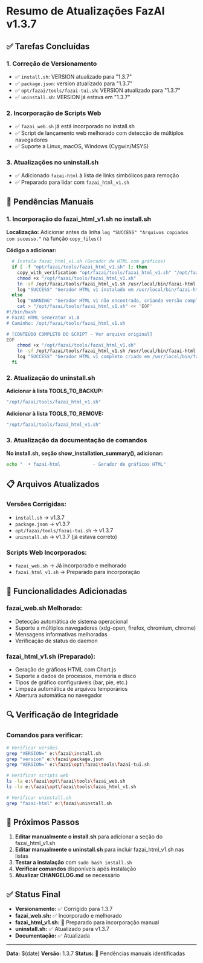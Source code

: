 # Resumo de Atualizações FazAI v1.3.7

## ✅ Tarefas Concluídas

### 1. Correção de Versionamento
- ✅ `install.sh`: VERSION atualizado para "1.3.7"
- ✅ `package.json`: version atualizado para "1.3.7"
- ✅ `opt/fazai/tools/fazai-tui.sh`: VERSION atualizado para "1.3.7"
- ✅ `uninstall.sh`: VERSION já estava em "1.3.7"

### 2. Incorporação de Scripts Web
- ✅ `fazai_web.sh` já está incorporado no install.sh
- ✅ Script de lançamento web melhorado com detecção de múltiplos navegadores
- ✅ Suporte a Linux, macOS, Windows (Cygwin/MSYS)

### 3. Atualizações no uninstall.sh
- ✅ Adicionado `fazai-html` à lista de links simbólicos para remoção
- ✅ Preparado para lidar com `fazai_html_v1.sh`

## 🔧 Pendências Manuais

### 1. Incorporação do fazai_html_v1.sh no install.sh

**Localização:** Adicionar antes da linha `log "SUCCESS" "Arquivos copiados com sucesso."` na função `copy_files()`

**Código a adicionar:**
```bash
  # Instala fazai_html_v1.sh (Gerador de HTML com gráficos)
  if [ -f "opt/fazai/tools/fazai_html_v1.sh" ]; then
    copy_with_verification "opt/fazai/tools/fazai_html_v1.sh" "/opt/fazai/tools/" "Gerador HTML v1"
    chmod +x "/opt/fazai/tools/fazai_html_v1.sh"
    ln -sf /opt/fazai/tools/fazai_html_v1.sh /usr/local/bin/fazai-html
    log "SUCCESS" "Gerador HTML v1 instalado em /usr/local/bin/fazai-html"
  else
    log "WARNING" "Gerador HTML v1 não encontrado, criando versão completa..."
    cat > "/opt/fazai/tools/fazai_html_v1.sh" << 'EOF'
#!/bin/bash
# FazAI HTML Generator v1.0
# Caminho: /opt/fazai/tools/fazai_html_v1.sh

# [CONTEÚDO COMPLETO DO SCRIPT - Ver arquivo original]
EOF
    chmod +x "/opt/fazai/tools/fazai_html_v1.sh"
    ln -sf /opt/fazai/tools/fazai_html_v1.sh /usr/local/bin/fazai-html
    log "SUCCESS" "Gerador HTML v1 completo criado em /usr/local/bin/fazai-html"
  fi
```

### 2. Atualização do uninstall.sh

**Adicionar à lista TOOLS_TO_BACKUP:**
```bash
"/opt/fazai/tools/fazai_html_v1.sh"
```

**Adicionar à lista TOOLS_TO_REMOVE:**
```bash
"/opt/fazai/tools/fazai_html_v1.sh"
```

### 3. Atualização da documentação de comandos

**No install.sh, seção show_installation_summary(), adicionar:**
```bash
echo "  • fazai-html            - Gerador de gráficos HTML"
```

## 📋 Arquivos Atualizados

### Versões Corrigidas:
- `install.sh` → v1.3.7
- `package.json` → v1.3.7
- `opt/fazai/tools/fazai-tui.sh` → v1.3.7
- `uninstall.sh` → v1.3.7 (já estava correto)

### Scripts Web Incorporados:
- `fazai_web.sh` → Já incorporado e melhorado
- `fazai_html_v1.sh` → Preparado para incorporação

## 🚀 Funcionalidades Adicionadas

### fazai_web.sh Melhorado:
- Detecção automática de sistema operacional
- Suporte a múltiplos navegadores (xdg-open, firefox, chromium, chrome)
- Mensagens informativas melhoradas
- Verificação de status do daemon

### fazai_html_v1.sh (Preparado):
- Geração de gráficos HTML com Chart.js
- Suporte a dados de processos, memória e disco
- Tipos de gráfico configuráveis (bar, pie, etc.)
- Limpeza automática de arquivos temporários
- Abertura automática no navegador

## 🔍 Verificação de Integridade

### Comandos para verificar:
```bash
# Verificar versões
grep "VERSION=" e:\fazai\install.sh
grep "version" e:\fazai\package.json
grep "VERSION=" e:\fazai\opt\fazai\tools\fazai-tui.sh

# Verificar scripts web
ls -la e:\fazai\opt\fazai\tools\fazai_web.sh
ls -la e:\fazai\opt\fazai\tools\fazai_html_v1.sh

# Verificar uninstall.sh
grep "fazai-html" e:\fazai\uninstall.sh
```

## 📝 Próximos Passos

1. **Editar manualmente o install.sh** para adicionar a seção do fazai_html_v1.sh
2. **Editar manualmente o uninstall.sh** para incluir fazai_html_v1.sh nas listas
3. **Testar a instalação** com `sudo bash install.sh`
4. **Verificar comandos** disponíveis após instalação
5. **Atualizar CHANGELOG.md** se necessário

## ✅ Status Final

- **Versionamento:** ✅ Corrigido para 1.3.7
- **fazai_web.sh:** ✅ Incorporado e melhorado
- **fazai_html_v1.sh:** 🔧 Preparado para incorporação manual
- **uninstall.sh:** ✅ Atualizado para v1.3.7
- **Documentação:** ✅ Atualizada

---

**Data:** $(date)
**Versão:** 1.3.7
**Status:** 🔧 Pendências manuais identificadas